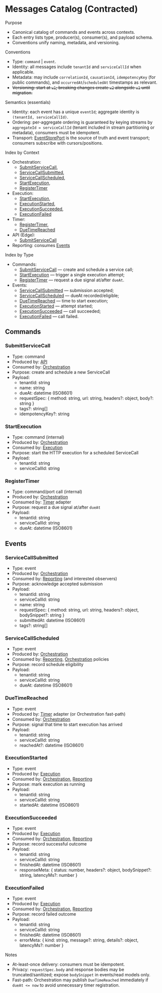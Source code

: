 # Messages Catalog (Contracted)

Purpose

- Canonical catalog of commands and events across contexts.
- Each entry lists type, producer(s), consumer(s), and payload schema.
- Conventions unify naming, metadata, and versioning.

Conventions

- Type: `command` | `event`.
- Identity: all messages include `tenantId` and `serviceCallId` when applicable.
- Metadata: may include `correlationId`, `causationId`, `idempotencyKey` (for public commands), and `occurredAt`/`scheduledAt` timestamps as relevant.
- ~~Versioning: start at `v1`; breaking changes create `v2` alongside `v1` until migration.~~

Semantics (essentials)

- Identity: each event has a unique `eventId`; aggregate identity is `(tenantId, serviceCallId)`.
- Ordering: per-aggregate ordering is guaranteed by keying streams by `aggregateId = serviceCallId` (tenant included in stream partitioning or metadata), consumers must be idempotent.
- Transport: [EventStorePort] is the source of truth and event transport; consumers subscribe with cursors/positions.

Index by Context

- Orchestration:
  - [SubmitServiceCall],
  - [ServiceCallSubmitted],
  - [ServiceCallScheduled],
  - [StartExecution],
  - [RegisterTimer]
- Execution:
  - [StartExecution],
  - [ExecutionStarted],
  - [ExecutionSucceeded],
  - [ExecutionFailed]
- Timer:
  - [RegisterTimer],
  - [DueTimeReached]
- API (Edge):
  - [SubmitServiceCall]
- Reporting: consumes [Events]

Index by Type

- Commands:
  - [SubmitServiceCall] — create and schedule a service call;
  - [StartExecution] — trigger a single execution attempt;
  - [RegisterTimer] — request a due signal at/after `dueAt`.
- Events:
  - [ServiceCallSubmitted] — submission accepted;
  - [ServiceCallScheduled] — dueAt recorded/eligible;
  - [DueTimeReached] — time to start execution;
  - [ExecutionStarted] — attempt started;
  - [ExecutionSucceeded] — call succeeded;
  - [ExecutionFailed] — call failed.

## Commands

### SubmitServiceCall

- Type: command
- Produced by: [API]
- Consumed by: [Orchestration]
- Purpose: create and schedule a new ServiceCall
- Payload:
  - tenantId: string
  - name: string
  - dueAt: datetime (ISO8601)
  - requestSpec: { method: string, url: string, headers?: object, body?: string }
  - tags?: string[]
  - idempotencyKey?: string

### StartExecution

- Type: command (internal)
- Produced by: [Orchestration]
- Consumed by: [Execution]
- Purpose: start the HTTP execution for a scheduled ServiceCall
- Payload:
  - tenantId: string
  - serviceCallId: string

### RegisterTimer

- Type: command/port call (internal)
- Produced by: [Orchestration]
- Consumed by: [Timer] adapter
- Purpose: request a due signal at/after `dueAt`
- Payload:
  - tenantId: string
  - serviceCallId: string
  - dueAt: datetime (ISO8601)

## Events

### ServiceCallSubmitted

- Type: event
- Produced by: [Orchestration]
- Consumed by: [Reporting] (and interested observers)
- Purpose: acknowledge accepted submission
- Payload:
  - tenantId: string
  - serviceCallId: string
  - name: string
  - requestSpec: { method: string, url: string, headers?: object, bodySnippet?: string }
  - submittedAt: datetime (ISO8601)
  - tags?: string[]

### ServiceCallScheduled

- Type: event
- Produced by: [Orchestration]
- Consumed by: [Reporting], [Orchestration] policies
- Purpose: record schedule eligibility
- Payload:
  - tenantId: string
  - serviceCallId: string
  - dueAt: datetime (ISO8601)

### DueTimeReached

- Type: event
- Produced by: [Timer] adapter (or Orchestration fast-path)
- Consumed by: [Orchestration]
- Purpose: signal that time to start execution has arrived
- Payload:
  - tenantId: string
  - serviceCallId: string
  - reachedAt?: datetime (ISO8601)

### ExecutionStarted

- Type: event
- Produced by: [Execution]
- Consumed by: [Orchestration], [Reporting]
- Purpose: mark execution as running
- Payload:
  - tenantId: string
  - serviceCallId: string
  - startedAt: datetime (ISO8601)

### ExecutionSucceeded

- Type: event
- Produced by: [Execution]
- Consumed by: [Orchestration], [Reporting]
- Purpose: record successful outcome
- Payload:
  - tenantId: string
  - serviceCallId: string
  - finishedAt: datetime (ISO8601)
  - responseMeta: { status: number, headers?: object, bodySnippet?: string, latencyMs?: number }

### ExecutionFailed

- Type: event
- Produced by: [Execution]
- Consumed by: [Orchestration], [Reporting]
- Purpose: record failed outcome
- Payload:
  - tenantId: string
  - serviceCallId: string
  - finishedAt: datetime (ISO8601)
  - errorMeta: { kind: string, message?: string, details?: object, latencyMs?: number }

Notes

- At-least-once delivery: consumers must be idempotent.
- Privacy: `requestSpec.body` and response bodies may be truncated/sanitized; expose `bodySnippet` in events/read models only.
- Fast-path: Orchestration may publish `DueTimeReached` immediately if `dueAt <= now` to avoid unnecessary timer registration.

[Events]: #events

<!-- Events / Commands -->

[SubmitServiceCall]: #submitservicecall
[ServiceCallSubmitted]: #servicecallsubmitted
[ServiceCallScheduled]: #servicecallscheduled
[StartExecution]: #startexecution
[RegisterTimer]: #registertimer
[ExecutionStarted]: #executionstarted
[ExecutionSucceeded]: #executionsucceeded
[ExecutionFailed]: #executionfailed
[DueTimeReached]: #duetimereached

<!-- Bounded Contex -->

[Execution]: ./contexts/execution.md
[Orchestration]: ./contexts/orchestration.md
[Reporting]: ./contexts/reporting.md
[Timer]: ./contexts/timer.md
[API]: ./contexts/api.md

<!-- Ports -->

[EventStorePort]: ./ports.md#eventstoreport
